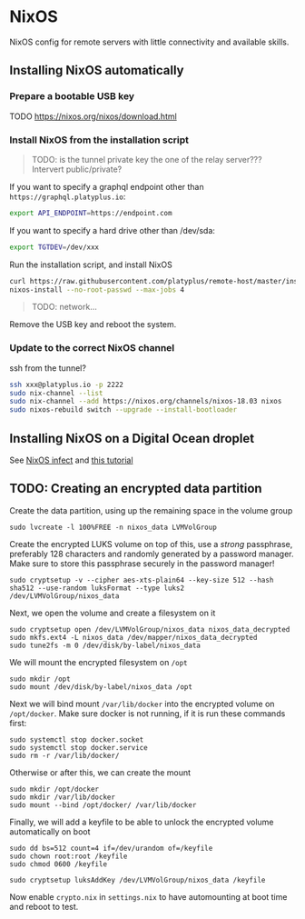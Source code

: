 # NixOS
NixOS config for remote servers with little connectivity and available skills.

## Installing NixOS automatically

### Prepare a bootable USB key
TODO
https://nixos.org/nixos/download.html

### Install NixOS from the installation script
> TODO: is the tunnel private key the one of the relay server??? Intervert public/private?

If you want to specify a graphql endpoint other than `https://graphql.platyplus.io`:
```sh
export API_ENDPOINT=https://endpoint.com
```
If you want to specify a hard drive other than /dev/sda:
```sh
export TGTDEV=/dev/xxx
```
Run the installation script, and install NixOS
```sh
curl https://raw.githubusercontent.com/platyplus/remote-host/master/install.sh | bash
nixos-install --no-root-passwd --max-jobs 4
```
> TODO: network...

Remove the USB key and reboot the system.

### Update to the correct NixOS channel
ssh from the tunnel?
```sh
ssh xxx@platyplus.io -p 2222
sudo nix-channel --list
sudo nix-channel --add https://nixos.org/channels/nixos-18.03 nixos
sudo nixos-rebuild switch --upgrade --install-bootloader

```
## Installing NixOS on a Digital Ocean droplet
See [NixOS infect](https://github.com/elitak/nixos-infect) and [this tutorial](https://chris-martin.org/2016/nixos-on-digitalocean)

## TODO: Creating an encrypted data partition

Create the data partition, using up the remaining space in the volume group
```
sudo lvcreate -l 100%FREE -n nixos_data LVMVolGroup
```

Create the encrypted LUKS volume on top of this, use a *strong* passphrase, preferably 128 characters and randomly generated by a password manager. Make sure to store this passphrase securely in the password manager!
```
sudo cryptsetup -v --cipher aes-xts-plain64 --key-size 512 --hash sha512 --use-random luksFormat --type luks2 /dev/LVMVolGroup/nixos_data
```

Next, we open the volume and create a filesystem on it
```
sudo cryptsetup open /dev/LVMVolGroup/nixos_data nixos_data_decrypted
sudo mkfs.ext4 -L nixos_data /dev/mapper/nixos_data_decrypted
sudo tune2fs -m 0 /dev/disk/by-label/nixos_data
```

We will mount the encrypted filesystem on `/opt`
```
sudo mkdir /opt
sudo mount /dev/disk/by-label/nixos_data /opt
```

Next we will bind mount `/var/lib/docker` into the encrypted volume on `/opt/docker`. Make sure docker is not running, if it is run these commands first:
```
sudo systemctl stop docker.socket
sudo systemctl stop docker.service
sudo rm -r /var/lib/docker/
```
Otherwise or after this, we can create the mount
```
sudo mkdir /opt/docker
sudo mkdir /var/lib/docker
sudo mount --bind /opt/docker/ /var/lib/docker
```

Finally, we will add a keyfile to be able to unlock the encrypted volume automatically on boot
```
sudo dd bs=512 count=4 if=/dev/urandom of=/keyfile
sudo chown root:root /keyfile
sudo chmod 0600 /keyfile

sudo cryptsetup luksAddKey /dev/LVMVolGroup/nixos_data /keyfile
```

Now enable `crypto.nix` in `settings.nix` to have automounting at boot time and reboot to test.
